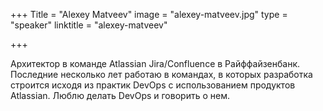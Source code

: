 +++
Title = "Alexey Matveev"
image = "alexey-matveev.jpg"
type = "speaker"
linktitle = "alexey-matveev"

+++

Архитектор в команде Atlassian Jira/Confluence в Райффайзенбанк. Последние несколько лет работаю в командах, в которых разработка строится исходя из практик DevOps с использованием продуктов Atlassian. Люблю делать DevOps и говорить о нем.
